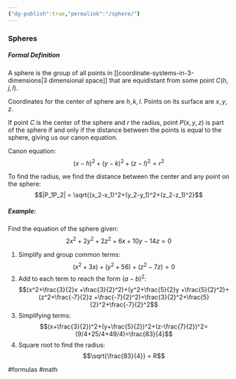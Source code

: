 ```yaml
---
{"dg-publish":true,"permalink":"/sphere/"}
---
```


### Spheres
##### Formal Definition
A sphere is the group of all points in [[coordinate-systems-in-3-dimensions|3 dimensional space]] that are equidistant from some point $C(h,j,l)$.

Coordinates for the center of sphere are $h, k, l$.
Points on its surface are $x, y, z$.

If point $C$ is the center of the sphere and $r$ the radius, point $P(x,y,z)$ is part of the sphere if and only if the distance between the points is equal to the sphere, giving us our canon equation.

Canon equation:
$$(x-h)^2+(y-k)^2+(z-l)^2=r^2$$

To find the radius, we find the distance between the center and any point on the sphere:
$$|P_1P_2| = \sqrt{(x_2-x_1)^2+(y_2-y_1)^2+(z_2-z_1)^2}$$
##### Example:
Find the equation of the sphere given:
$$2x^2+2y^2+2z^2+6x+10y-14z=0$$
1. Simplify and group common terms:
$$(x^2+3x)+(y^2+56)+(z^2-7z)=0$$
2. Add to each term to reach the form $(a-b)^2$:
$$(x^2+\frac{3}{2}x +\frac{3}{2}^2)+(y^2+\frac{5}{2}y +\frac{5}{2}^2)+(z^2+\frac{-7}{2}z +\frac{-7}{2}^2)=\frac{3}{2}^2+\frac{5}{2}^2+\frac{-7}{2}^2$$
3. Simplifying terms:
$$(x+\frac{3}{2})^2+(y+\frac{5}{2})^2+(z-\frac{7}{2})^2=(9/4+25/4+49/4)=\frac{83}{4}$$
4. Square root to find the radius:
$$\sqrt{\frac{83}{4}} = R$$

#formulas #math 
